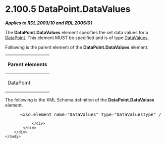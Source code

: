 <html dir="LTR" xmlns:mshelp="http://msdn.microsoft.com/mshelp" xmlns:ddue="http://ddue.schemas.microsoft.com/authoring/2003/5" xmlns:xlink="http://www.w3.org/1999/xlink" xmlns:tool="http://www.microsoft.com/tooltip">
    <head>
        <meta http-equiv="Content-Type" content="text/html; CHARSET=utf-8"></meta>
        <meta name="save" content="history"></meta>
        <title>2.100.5 DataPoint.DataValues</title>
        <xml>
            <mshelp:toctitle title="2.100.5 DataPoint.DataValues"></mshelp:toctitle>
            <mshelp:rltitle title="[MS-RDL]: DataPoint.DataValues"></mshelp:rltitle>
            <mshelp:keyword index="A" term="937806c2-d554-4e97-97a6-a9eb8c6856ea"></mshelp:keyword>
            <mshelp:attr name="DCSext.ContentType" value="open specification"></mshelp:attr>
            <mshelp:attr name="AssetID" value="937806c2-d554-4e97-97a6-a9eb8c6856ea"></mshelp:attr>
            <mshelp:attr name="TopicType" value="kbRef"></mshelp:attr>
            <mshelp:attr name="DCSext.Title" value="[MS-RDL]: DataPoint.DataValues" />
        </xml>
    </head>
    <body>
        <div id="header">
            <h1 class="heading">2.100.5 DataPoint.DataValues</h1>
        </div>
        <div id="mainSection">
            <div id="mainBody">
                <div id="allHistory" class="saveHistory"></div>
                <div id="sectionSection0" class="section" name="collapseableSection">
                    

<p><b><i>Applies to </i></b><a href="a7e2ad00-07c8-4f6d-80ab-3ad55df7b233.md"><b><i>RDL 2003/10</i></b></a><b>
<i>and </i></b><a href="3ebe2912-4958-4832-b391-cad1f5e13338.md"><b><i>RDL 2005/01</i></b></a></p>

<p>The <b>DataPoint.DataValues</b> element specifies the set
data values for a <a href="aee11573-3fcf-4365-938b-e6c8ceece6e1.md">DataPoint</a>.
This element MUST be specified and is of type <a href="95774c4b-197d-4caf-80a5-9748d63d3e6e.md">DataValues</a>.</p>

<p>Following is the parent element of the <b>DataPoint.DataValues</b>
element.</p>

<table>
 <thead>
  <tr>
   <th>
   <p>Parent elements</p>
   </th>
  </tr>
 </thead>
 <tr>
  <td>
  <p>DataPoint </p>
  </td>
 </tr>
</table>

<p>The following is the XML Schema definition of the <b>DataPoint.DataValues</b>
element.           </p>

<dl>
<dd>
<div><pre> &lt;xsd:element name=&quot;DataValues&quot; type=&quot;DataValuesType&quot; /&gt;
</pre></div>
</dd></dl>


                </div>
            </div>
        </div>
    </body>
</html>